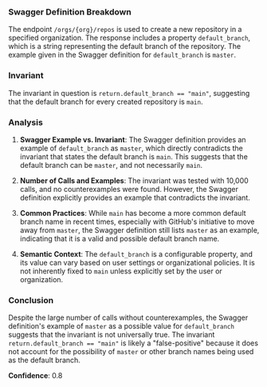 ### Swagger Definition Breakdown

The endpoint `/orgs/{org}/repos` is used to create a new repository in a specified organization. The response includes a property `default_branch`, which is a string representing the default branch of the repository. The example given in the Swagger definition for `default_branch` is `master`.

### Invariant

The invariant in question is `return.default_branch == "main"`, suggesting that the default branch for every created repository is `main`.

### Analysis

1. **Swagger Example vs. Invariant**: The Swagger definition provides an example of `default_branch` as `master`, which directly contradicts the invariant that states the default branch is `main`. This suggests that the default branch can be `master`, and not necessarily `main`.

2. **Number of Calls and Examples**: The invariant was tested with 10,000 calls, and no counterexamples were found. However, the Swagger definition explicitly provides an example that contradicts the invariant.

3. **Common Practices**: While `main` has become a more common default branch name in recent times, especially with GitHub's initiative to move away from `master`, the Swagger definition still lists `master` as an example, indicating that it is a valid and possible default branch name.

4. **Semantic Context**: The `default_branch` is a configurable property, and its value can vary based on user settings or organizational policies. It is not inherently fixed to `main` unless explicitly set by the user or organization.

### Conclusion

Despite the large number of calls without counterexamples, the Swagger definition's example of `master` as a possible value for `default_branch` suggests that the invariant is not universally true. The invariant `return.default_branch == "main"` is likely a "false-positive" because it does not account for the possibility of `master` or other branch names being used as the default branch.

**Confidence**: 0.8

